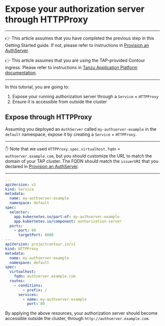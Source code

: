 # Expose your authorization server through HTTPProxy

---

👉 This article assumes that you have completed the previous step in this Getting Started
guide. If not, please refer to instructions in [Provision an AuthServer](provision-auth-server.md).

👉 This article assumes that you are using the TAP-provided Contour ingress. Please refer to instructions
in [Tanzu Application Platform documentation](../../install.md#configure-envoy-lb).

---

In this tutorial, you are going to:

1. Expose your running authorization server through a `Service` + `HTTPProxy`
2. Ensure it is accessible from outside the cluster

## Expose through HTTPProxy

Assuming you deployed an `AuthServer` called `my-authserver-example` in the `default` namespace, expose it by creating
a `Service` + `HTTPProxy`.

---

✋ Note that we used `HTTPProxy.spec.virtualhost.fqdn` = `authserver.example.com`, but you should customize the URL to
match the domain of your TAP cluster. The FQDN should match the `issuerURI` that you declared
in [Provision an AuthServer](provision-auth-server.md).

---

```yaml
---
apiVersion: v1
kind: Service
metadata:
  name: my-authserver-example
  namespace: default
spec:
  selector:
    app.kubernetes.io/part-of: my-authserver-example
    app.kubernetes.io/component: authorization-server
  ports:
    - port: 80
      targetPort: 8080
---
apiVersion: projectcontour.io/v1
kind: HTTPProxy
metadata:
  name: my-authserver-example
  namespace: default
spec:
  virtualhost:
    fqdn: authserver.example.com
  routes:
    - conditions:
        - prefix: /
      services:
        - name: my-authserver-example
          port: 80
```

By applying the above resources, your authorization server should become accessible outside the cluster,
through `http://authserver.example.com`.
